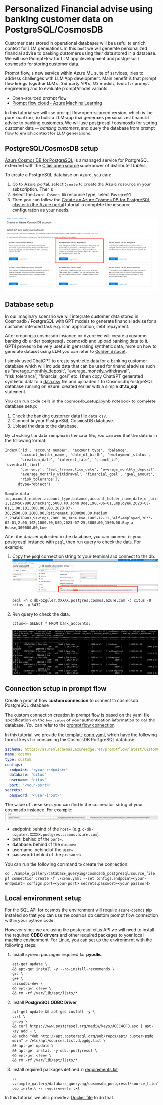 # Personalized Financial advise using banking customer data on PostgreSQL/CosmosDB

Customer data stored in operational databases will be useful to enrich context for LLM generations. In this post we will generate personalized financial advise to banking customers using their data stored in a database. We will use PromptFlow for LLM app development and postgresql / cosmosdb for storing customer data.

Prompt flow, a new service within Azure ML suite of services, tries to address challenges with LLM App development. Main benefit is that prompt flow brings together LLM’s, 3rd party API’s, OS models, tools for prompt engineering and to evaluate prompt/model variants.

* [Open-sourced prompt flow](https://github.com/microsoft/promptflow)
* [Prompt flow cloud - Azure Machine Learning](https://learn.microsoft.com/en-us/azure/machine-learning/prompt-flow/overview-what-is-prompt-flow?view=azureml-api-2)

In this tutorial we will use prompt flow open-sourced version, which is the pure local tool, to build a LLM-app that generates personalized financial advise to banking customers. We will use postgresql / cosmosdb for storing customer data -- *banking customers*, and query the database from prompt flow to enrich context for LLM generations.

## PostgreSQL/CosmosDB setup

[Azure Cosmos DB for PostgreSQL](https://learn.microsoft.com/en-us/azure/cosmos-db/postgresql/) is a managed service for PostgreSQL extended with the [Citus open source](https://github.com/citusdata/citus) superpower of distributed *tables*.

To create a PostgreSQL database on Azure, you can:
1. Go to Azure portal, select `Create` to create the Azure resource in your subscription. Then s
1. Select the `Azure Cosmos DB` resource type, select `PostgreSQL`.
1. Then you can follow the [Create an Azure Cosmos DB for PostgreSQL cluster in the Azure portal](https://learn.microsoft.com/en-us/azure/cosmos-db/postgresql/quickstart-create-portal?tabs=direct) tutorial to complete the resource configuration as your needs.

![Create an Azure Cosmos DB account](./media/Create%20an%20Azure%20Cosmos%20DB%20account.png)

## Database setup

In our imaginary scenario we will integrate customer data stored in Cosmosdb / PostgreSQL with GPT models to generate financial advise for a customer intended task e.g. loan application, debt repayment.

After creating a cosmosdb instance on Azure we will create a customer banking db under postgresql / cosmosdb and upload banking data to it. GPT4 proves to be very useful in generating synthetic data, more on how to generate dataset using LLM you can refer to [Golden dataset](../../golden_dataset/copilot-golden-dataset-creation-guidance.md).

I simply used ChatGPT to create synthetic data for a banking customer database which will include data that can be used for financial advise such as “average_monthly_deposit”, “average_monthly_withdrawal”, “risk_tolerance”, “financial_goal” etc. I then copy ChatGPT generated synthetic data to a [data.csv](./source_file/data.csv) file and uploaded it to Cosmosdb/PostgreSQL database running on AzureI created earlier with a simple **df.to_sql** statement.

You can run code cells in the [cosmosdb_setup.ipynb](./source_file/cosmosdb_setup.ipynb) notebook to complete database setup:

1. Check the banking customer data file `data.csv`.
1. Connect to your PostgreSQL CosmosDB database.
1. Upload the data to the database.

By checking the data samples in the data file, you can see that the data is in the following format:

```shell
Index(['id', 'account_number', 'account_type', 'balance',
       'account_holder_name', 'date_of_birth', 'employment_status',
       'creation_date', 'interest_rate', 'branch_id', 'overdraft_limit',
       'currency', 'last_transaction_date', 'average_monthly_deposit',
       'average_monthly_withdrawal', 'financial_goal', 'goal_amount',
       'risk_tolerance'],
      dtype='object')

Sample data 
id,account_number,account_type,balance,account_holder_name,date_of_birth,employment_status,creation_date,interest_rate,branch_id,overdraft_limit,currency,last_transaction_date,average_monthly_deposit,average_monthly_withdrawal,financial_goal,goal_amount,risk_tolerance
1,1234567890,Checking,5000.00,John Doe,1980-06-01,Employed,2023-01-01,1.00,101,500.00,USD,2023-07-30,2500.00,2000.00,Retirement,1000000.00,Medium
2,2345678901,Savings,7000.00,Jane Doe,1985-12-12,Self-employed,2023-02-01,2.00,102,1000.00,USD,2023-07-25,3000.00,1500.00,Buy a House,300000.00,Low
```

After the dataset uploaded to the database, you can connect to your postgresql instance with `psql`, then run query to check the data. For example:

1. Copy the psql connection string to your terminal and connect to the db.
    ![](./media/conn_str.png)

    ```shell
    psql -h c-db-ozguler.XXXXX.postgres.cosmos.azure.com -d citus -U citus -p 5432
    ```
1. Run query to check the data.

    ```shell
    citus=> SELECT * FROM bank_accounts;
    ```

    ![img](./media/query_sample.png)

## Connection setup in prompt flow

Create a prompt flow **custom connection** to connect to cosmosdb PostgreSQL database.

The custom connection creation in prompt flow is based on the yaml file specification on the `key:value` of your authentication information to call the database. You can refer to the [prompt flow connection](https://microsoft.github.io/promptflow/how-to-guides/manage-connections.html#create-a-connection).

In this tutorial, we provide the template [conn.yaml](./source_file/conn.yaml), which have the following format keys for consuming the CosmosDB PostgreSQL database:

```yaml
$schema: https://azuremlschemas.azureedge.net/promptflow/latest/CustomConnection.schema.json
name: cosmos
type: custom
configs:
  endpoint: "<your-endpoint>"
  database: "citus"
  username: "citus"
  port: "<your-port>"
secrets:
  password: "<user-input>"

```

The value of these keys you can find in the connection string of your cosmosdb instance. For example:
![img](./media/conn_str_sample.png)

- endpoint: behind of the `host=` (e.g. `c-db-ozguler.XXXXX.postgres.cosmos.azure.com`).
- port: behind of the `port=`.
- database: behind of the `dbname=`.
- username: behind of the `user=`.
- password: behind of the `password=`.

You can run the following command to create the connection:

```shell
cd ./sample_gallery/database_querying/cosmosdb_postgresql/source_file
pf connection create -f ./conn.yaml --set configs.endpoint=<your-endpoint> configs.port=<your-port> secrets.password=<your-password>
```

## Local environment setup

For the SQL API for cosmos the environment will require `azure-cosmos` pip installed so that you can use the cosmos db custom prompt flow connection within your python code.

However since we are using the postgresql citus API we will need to install the required **ODBC drivers** and other required packages to your local machine environment. For Linux, you can set up the environment with the following steps:

1. Install system packages required for **pyodbc**

    ```shell
    apt-get update \
    && apt-get install -y --no-install-recommends \
    gcc \
    g++ \
    unixodbc-dev \
    && apt-get clean \
    && rm -rf /var/lib/apt/lists/*
    ```

1. Install **PostgreSQL ODBC Driver**
      
    ```shell
    apt-get update && apt-get install -y \
    curl \
    gnupg \
    && curl https://www.postgresql.org/media/keys/ACCC4CF8.asc | apt-key add - \
    && echo "deb http://apt.postgresql.org/pub/repos/apt/ buster-pgdg main" > /etc/apt/sources.list.d/pgdg.list \
    && apt-get update \
    && apt-get install -y odbc-postgresql \
    && apt-get clean \
    && rm -rf /var/lib/apt/lists/*
    ```

1. Install required packages defined in [requirements.txt](./source_file/image_build/requirements.txt)

    ```shell
    cd ./sample_gallery/database_querying/cosmosdb_postgresql/source_file/image_build
    pip install -r requirements.txt
    ```

In this tutorial, we also provide a [Docker file](./source_file/image_build/Dockerfile) to do that.


